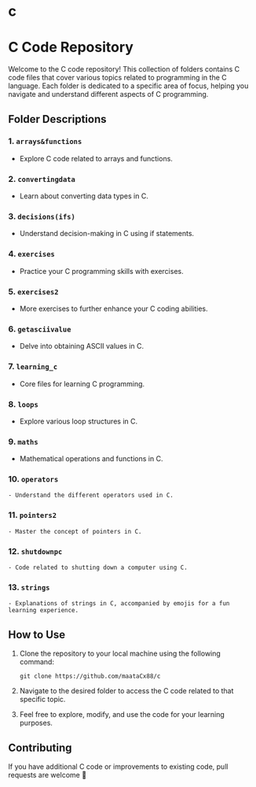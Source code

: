 # c

# C Code Repository

Welcome to the C code repository! This collection of folders contains C code files that cover various topics related to programming in the C language. Each folder is dedicated to a specific area of focus, helping you navigate and understand different aspects of C programming.

## Folder Descriptions

### 1. `arrays&functions`
   - Explore C code related to arrays and functions.

### 2. `convertingdata`
   - Learn about converting data types in C.

### 3. `decisions(ifs)`
   - Understand decision-making in C using if statements.

### 4. `exercises`
   - Practice your C programming skills with exercises.

### 5. `exercises2`
   - More exercises to further enhance your C coding abilities.

### 6. `getasciivalue`
   - Delve into obtaining ASCII values in C.

### 7. `learning_c`
   - Core files for learning C programming.

### 8. `loops`
   - Explore various loop structures in C.

### 9. `maths`
   - Mathematical operations and functions in C.

### 10. `operators`
    - Understand the different operators used in C.

### 11. `pointers2`
    - Master the concept of pointers in C.

### 12. `shutdownpc`
    - Code related to shutting down a computer using C.

### 13. `strings`
    - Explanations of strings in C, accompanied by emojis for a fun learning experience.

## How to Use

1. Clone the repository to your local machine using the following command:
   ```
   git clone https://github.com/maataCx88/c
   ```

2. Navigate to the desired folder to access the C code related to that specific topic.

3. Feel free to explore, modify, and use the code for your learning purposes.

## Contributing

If you have additional C code or improvements to existing code, pull requests are welcome 🚀
